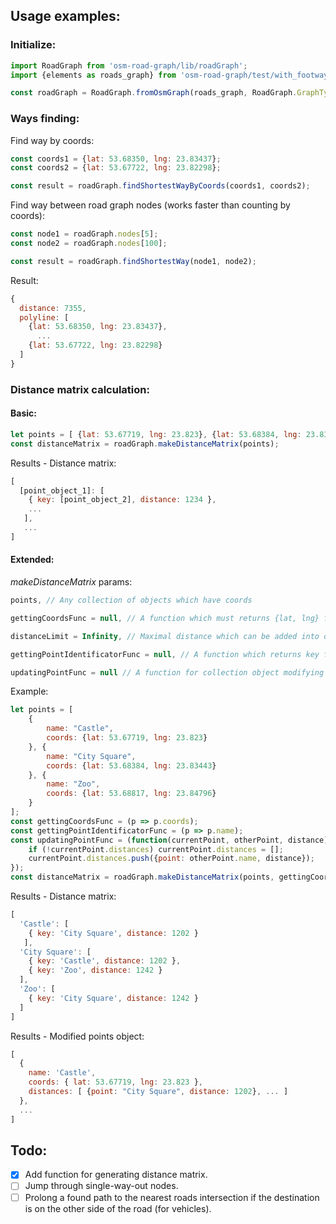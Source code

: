 
## Usage examples:
### Initialize:
```js
import RoadGraph from 'osm-road-graph/lib/roadGraph';
import {elements as roads_graph} from 'osm-road-graph/test/with_footways.json';

const roadGraph = RoadGraph.fromOsmGraph(roads_graph, RoadGraph.GraphTypes.pedestrian);
```
### Ways finding:
Find way by coords:
```js
const coords1 = {lat: 53.68350, lng: 23.83437};
const coords2 = {lat: 53.67722, lng: 23.82298};

const result = roadGraph.findShortestWayByCoords(coords1, coords2);
```

Find way between road graph nodes (works faster than counting by coords): 
```js
const node1 = roadGraph.nodes[5];
const node2 = roadGraph.nodes[100];

const result = roadGraph.findShortestWay(node1, node2);
```

Result:
```js
{ 
  distance: 7355,
  polyline: [ 
    {lat: 53.68350, lng: 23.83437},
      ...
    {lat: 53.67722, lng: 23.82298}
  ]
}
```

### Distance matrix calculation:
#### Basic:
```js
let points = [ {lat: 53.67719, lng: 23.823}, {lat: 53.68384, lng: 23.83443}, {lat: 53.68817, lng: 23.84796} ];
const distanceMatrix = roadGraph.makeDistanceMatrix(points);
```
Results - Distance matrix:
```js 
[ 
  [point_object_1]: [ 
    { key: [point_object_2], distance: 1234 },
    ...
   ],
   ...
]
```

#### Extended:
_makeDistanceMatrix_ params:
```js
points, // Any collection of objects which have coords

gettingCoordsFunc = null, // A function which must returns {lat, lng} from object

distanceLimit = Infinity, // Maximal distance which can be added into distance matrix

gettingPointIdentificatorFunc = null, // A function which returns key from object (by default is same object)

updatingPointFunc = null // A function for collection object modifying
```
Example:
```js
let points = [
    {
        name: "Castle",
        coords: {lat: 53.67719, lng: 23.823}
    }, {
        name: "City Square",
        coords: {lat: 53.68384, lng: 23.83443}
    }, {
        name: "Zoo",
        coords: {lat: 53.68817, lng: 23.84796}
    }
];
const gettingCoordsFunc = (p => p.coords);
const gettingPointIdentificatorFunc = (p => p.name);
const updatingPointFunc = (function(currentPoint, otherPoint, distance){
    if (!currentPoint.distances) currentPoint.distances = [];
    currentPoint.distances.push({point: otherPoint.name, distance});
});
const distanceMatrix = roadGraph.makeDistanceMatrix(points, gettingCoordsFunc, 1500, gettingPointIdentificatorFunc, updatingPointFunc);
```
Results - Distance matrix:
```js 
[ 
  'Castle': [ 
    { key: 'City Square', distance: 1202 } 
   ],
  'City Square': [ 
    { key: 'Castle', distance: 1202 },
    { key: 'Zoo', distance: 1242 } 
  ],
  'Zoo': [ 
    { key: 'City Square', distance: 1242 } 
  ]
]
```
Results - Modified points object:
```js
[ 
  { 
    name: 'Castle',
    coords: { lat: 53.67719, lng: 23.823 },
    distances: [ {point: "City Square", distance: 1202}, ... ] 
  },
  ...
]
```


## Todo:
- [x] Add function for generating distance matrix.
- [ ] Jump through single-way-out nodes.
- [ ] Prolong a found path to the nearest roads intersection if the destination is on the other side of the road (for vehicles).
